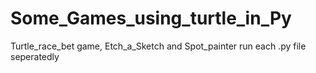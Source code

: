 # Some_Games_using_turtle_in_Py
Turtle_race_bet game, Etch_a_Sketch and Spot_painter
run each .py file seperatedly
